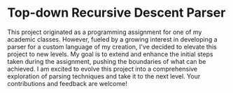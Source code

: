 # Top-down Recursive Descent Parser

This project originated as a programming assignment for one of my academic classes. However, fueled by a growing interest in developing a parser for a custom language of my creation, I've decided to elevate this project to new levels. My goal is to extend and enhance the initial steps taken during the assignment, pushing the boundaries of what can be achieved. I am excited to evolve this project into a comprehensive exploration of parsing techniques and take it to the next level. Your contributions and feedback are welcome!
